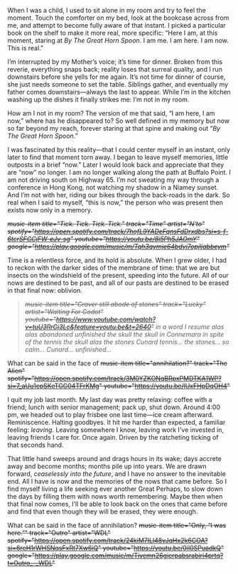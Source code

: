 When I was a child, I used to sit alone in my room and try to feel the moment. Touch the comforter on my bed, look at the bookcase across from me, and attempt to become fully aware of that instant. I picked a particular book on the shelf to make it more real, more specific: “Here I am, at this moment, staring at _By The Great Horn Spoon_. I am me. I am here. I am now. This is real.”

I’m interrupted by my Mother’s voice; it’s time for dinner. Broken from this reverie, everything snaps back; reality loses that surreal quality, and I run downstairs before she yells for me again. It’s not time for dinner of course, she just needs someone to set the table. Siblings gather, and eventually my father comes downstairs—always the last to appear. While I’m in the kitchen washing up the dishes it finally strikes me: I’m not in my room.

How am I not in my room? The version of me that said, “I am here, I am now,” where has he disappeared to? So well defined in my memory but now so far beyond my reach, forever staring at that spine and making out “_By The Great Horn Spoon_.”

I was fascinated by this reality—that I could center myself in an instant, only later to find that moment torn away. I began to leave myself memories, little outposts in a brief “now.” Later I would look back and appreciate that they are “now” no longer. I am no longer walking along the path at Buffalo Point. I am not driving south on Highway 65. I’m not sweating my way through a conference in Hong Kong, not watching my shadow in a Niamey sunset. And I’m not with her, riding our bikes through the back-roads in the dark. So real when I said to myself, “this is now,” the person who was present then exists now only in a memory.

_~~music-item title="Tick. Tick. Tick. Tick." track="Time" artist="N'to" spotify="https://open.spotify.com/track/7hofL9YADeFqnsFdDrxdbs?si=s-f-6tcrSFGCjFW-eJv-sg" youtube="https://youtu.be/8i5Ph5JAOmY" google="https://play.google.com/music/m/Tqh3qymje64bdvj7opjljabbeym"~~_

Time is a relentless force, and its hold is absolute. When I grew older, I had to reckon with the darker sides of the membrane of time: that we are but insects on the windshield of the present, speeding into the future. All of our nows are destined to be past, and all of our pasts are destined to be erased in that final now: oblivion.

> _~~music-item title="Graver still abode of stones" track="Lucky" artist="Waiting For Godot" youtube="https://www.youtube.com/watch?v=tuU3RrGj3Lc&feature=youtu.be&t=2640"~~ in a word I resume alas alas abandoned unfinished the skull the skull in Connemara in spite of the tennis the skull alas the stones Cunard tennis... the stones... so calm... Cunard... unfinished…_

What can be said in the face of ~~music-item title="annihilation?" track="The Alien" spotify="https://open.spotify.com/track/3M0YZKONqBRpxPMDTKA1WP?si=7_aUu1epSKeTGG04TFrKMg" youtube="https://youtu.be/lUxFHpDqOH4"~~

I quit my job last month. My last day was pretty relaxing: coffee with a friend; lunch with senior management; pack up, shut down. Around 4:00 pm, we headed out to play frisbee one last time—ice cream afterward. Reminiscence. Halting goodbyes. It hit me harder than expected, a familiar feeling: _leaving_. Leaving somewhere I know, leaving work I've invested in, leaving friends I care for. Once again. Driven by the ratcheting ticking of that seconds hand.

That little hand sweeps around and drags hours in its wake; days accrete away and become months; months pile up into years. We are drawn forward, _ceaselessly into the future_, and I have no answer to the inevitable end. All I have is now and the memories of the nows that came before. So I find myself living a life seeking ever another Great Perhaps, to slow down the days by filling them with nows worth remembering. Maybe then when that final now comes, I’ll be able to look back on the ones that came before and find that even though they will be erased, they were enough.

What can be said in the face of annihilation? ~~music-item title="Only, “I was here.”" track="Outro" artist="WDL" spotify="https://open.spotify.com/track/24kiM7ILl48vJqHx2k6COA?si=6reH1rWHSNqsFxRt7Xw6iQ" youtube="https://youtu.be/0iI0SPuadkQ" google="https://play.google.com/music/m/Tivemn26gierpabsrabiri4prtq?t=Outro_-_WDL"~~
